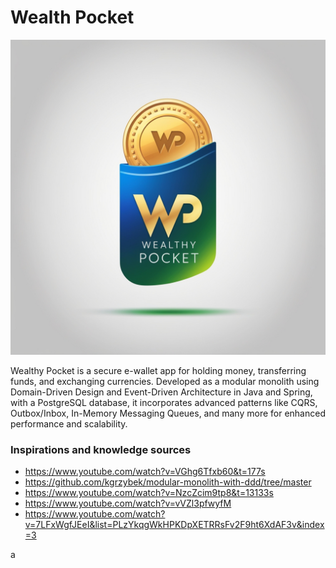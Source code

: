 # Wealth Pocket

![C2 screenshot](/wealth_pocket_logo.jpg)

Wealthy Pocket is a secure e-wallet app for holding money, transferring funds, and exchanging currencies. Developed as a
modular monolith using Domain-Driven Design and Event-Driven Architecture in Java and Spring, with a PostgreSQL
database, it incorporates advanced patterns like CQRS, Outbox/Inbox, In-Memory Messaging Queues, and many more for
enhanced performance and scalability.

### Inspirations and knowledge sources

- https://www.youtube.com/watch?v=VGhg6Tfxb60&t=177s
- https://github.com/kgrzybek/modular-monolith-with-ddd/tree/master
- https://www.youtube.com/watch?v=NzcZcim9tp8&t=13133s
- https://www.youtube.com/watch?v=vVZl3pfwyfM
- https://www.youtube.com/watch?v=7LFxWgfJEeI&list=PLzYkqgWkHPKDpXETRRsFv2F9ht6XdAF3v&index=3

a
